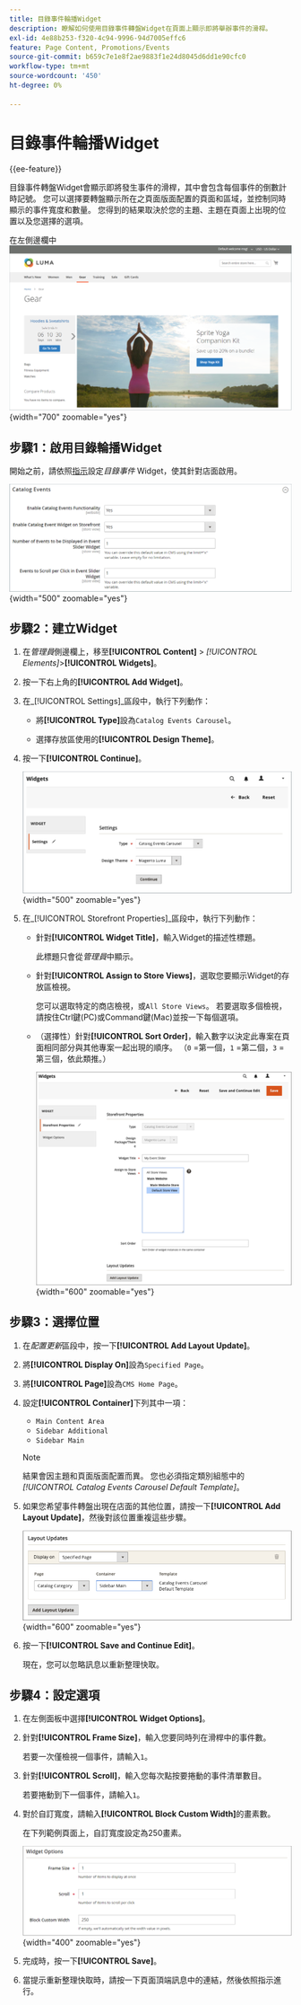 ```yaml
---
title: 目錄事件輪播Widget
description: 瞭解如何使用目錄事件轉盤Widget在頁面上顯示即將舉辦事件的滑桿。
exl-id: 4e88b253-f320-4c94-9996-94d7005effc6
feature: Page Content, Promotions/Events
source-git-commit: b659c7e1e8f2ae9883f1e24d8045d6dd1e90cfc0
workflow-type: tm+mt
source-wordcount: '450'
ht-degree: 0%

---
```


# 目錄事件輪播Widget

{{ee-feature}}

目錄事件轉盤Widget會顯示即將發生事件的滑桿，其中會包含每個事件的倒數計時記號。 您可以選擇要轉盤顯示所在之頁面版面配置的頁面和區域，並控制同時顯示的事件寬度和數量。 您得到的結果取決於您的主題、主題在頁面上出現的位置以及您選擇的選項。

在左側邊欄中![事件輪播](./assets/storefront-event-carousel-sidebar-gear.png){width="700" zoomable="yes"}

## 步驟1：啟用目錄輪播Widget

開始之前，請依照[指示](../merchandising-promotions/event-configure.md)設定&#x200B;_目錄事件_ Widget，使其針對店面啟用。

![目錄事件設定](./assets/config-catalog-catalog-events-1.png){width="500" zoomable="yes"}

## 步驟2：建立Widget

1. 在&#x200B;_管理員_&#x200B;側邊欄上，移至&#x200B;**[!UICONTROL Content]** > _[!UICONTROL Elements]_>**[!UICONTROL Widgets]**。

1. 按一下右上角的&#x200B;**[!UICONTROL Add Widget]**。

1. 在&#x200B;_[!UICONTROL Settings]_區段中，執行下列動作：

   - 將&#x200B;**[!UICONTROL Type]**&#x200B;設為`Catalog Events Carousel`。

   - 選擇存放區使用的&#x200B;**[!UICONTROL Design Theme]**。

1. 按一下&#x200B;**[!UICONTROL Continue]**。

   ![事件輪播的Widget設定](./assets/widget-event-carousel-settings.png){width="500" zoomable="yes"}

1. 在&#x200B;_[!UICONTROL Storefront Properties]_區段中，執行下列動作：

   - 針對&#x200B;**[!UICONTROL Widget Title]**，輸入Widget的描述性標題。

     此標題只會從&#x200B;_管理員_&#x200B;中顯示。

   - 針對&#x200B;**[!UICONTROL Assign to Store Views]**，選取您要顯示Widget的存放區檢視。

     您可以選取特定的商店檢視，或`All Store Views`。 若要選取多個檢視，請按住Ctrl鍵(PC)或Command鍵(Mac)並按一下每個選項。

   - （選擇性）針對&#x200B;**[!UICONTROL Sort Order]**，輸入數字以決定此專案在頁面相同部分與其他專案一起出現的順序。 （`0` =第一個，`1` =第二個，`3` =第三個，依此類推。）

     ![Widget店面屬性](./assets/widget-event-carousel-storefront-properties.png){width="600" zoomable="yes"}

## 步驟3：選擇位置

1. 在&#x200B;_配置更新_&#x200B;區段中，按一下&#x200B;**[!UICONTROL Add Layout Update]**。

1. 將&#x200B;**[!UICONTROL Display On]**&#x200B;設為`Specified Page`。

1. 將&#x200B;**[!UICONTROL Page]**&#x200B;設為`CMS Home Page`。

1. 設定&#x200B;**[!UICONTROL Container]**&#x200B;下列其中一項：

   - `Main Content Area`
   - `Sidebar Additional`
   - `Sidebar Main`

   >[!NOTE]
   >
   >結果會因主題和頁面版面配置而異。 您也必須指定類別組態中的&#x200B;_[!UICONTROL Catalog Events Carousel Default Template]_。

1. 如果您希望事件轉盤出現在店面的其他位置，請按一下&#x200B;**[!UICONTROL Add Layout Update]**，然後對該位置重複這些步驟。

   ![配置更新](./assets/widget-event-carousel-layout-updates-catalog-category-sidebar.png){width="600" zoomable="yes"}

1. 按一下&#x200B;**[!UICONTROL Save and Continue Edit]**。

   現在，您可以忽略訊息以重新整理快取。

## 步驟4：設定選項

1. 在左側面板中選擇&#x200B;**[!UICONTROL Widget Options]**。

1. 針對&#x200B;**[!UICONTROL Frame Size]**，輸入您要同時列在滑桿中的事件數。

   若要一次僅檢視一個事件，請輸入`1`。

1. 針對&#x200B;**[!UICONTROL Scroll]**，輸入您每次點按要捲動的事件清單數目。

   若要捲動到下一個事件，請輸入`1`。

1. 對於自訂寬度，請輸入&#x200B;**[!UICONTROL Block Custom Width]**&#x200B;的畫素數。

   在下列範例頁面上，自訂寬度設定為250畫素。

   ![自訂寬度Widget選項](./assets/widget-options-custom-width.png){width="400" zoomable="yes"}

1. 完成時，按一下&#x200B;**[!UICONTROL Save]**。

1. 當提示重新整理快取時，請按一下頁面頂端訊息中的連結，然後依照指示進行。
